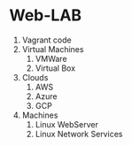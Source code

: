 # Web-LAB




1. Vagrant code
  1. Virtual Machines
     1. VMWare
     2. Virtual Box
  2. Clouds
     1. AWS
     2. Azure
     3. GCP
2. Machines
   1. Linux WebServer
   2. Linux Network Services
